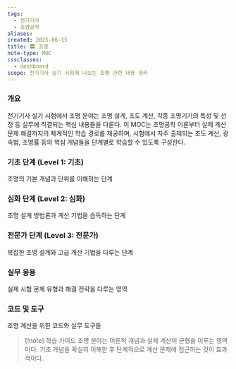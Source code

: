```yaml
---
tags:
  - 전기기사
  - 조명공학
aliases: 
created: 2025-06-15
title: 🏛️ 조명
note-type: MOC
cssclasses:
  - dashboard
scope: 전기기사 실기 시험에 나오는 조명 관련 내용 정리
---
```


### 개요

전기기사 실기 시험에서 조명 분야는 조명 설계, 조도 계산, 각종 조명기기의 특성 및 선정 등 실무에 직결되는 핵심 내용들을 다룬다. 이 MOC는 조명공학 이론부터 실제 계산 문제 해결까지의 체계적인 학습 경로를 제공하며, 시험에서 자주 출제되는 조도 계산, 광속법, 조명률 등의 핵심 개념들을 단계별로 학습할 수 있도록 구성한다.

### 기초 단계 (Level 1: 기초)
조명의 기본 개념과 단위를 이해하는 단계

### 심화 단계 (Level 2: 심화)  
조명 설계 방법론과 계산 기법을 습득하는 단계

### 전문가 단계 (Level 3: 전문가)
복잡한 조명 설계와 고급 계산 기법을 다루는 단계

### 실무 응용
실제 시험 문제 유형과 해결 전략을 다루는 영역

### 코드 및 도구
조명 계산을 위한 코드와 실무 도구들

>[!note] 학습 가이드
>조명 분야는 이론적 개념과 실제 계산이 균형을 이루는 영역이다. 기초 개념을 확실히 이해한 후 단계적으로 계산 문제에 접근하는 것이 효과적이다.

